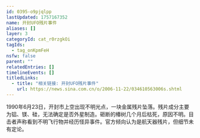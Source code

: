 ```yaml
---
id: 0395-o9pjqlpp
lastUpdated: 1757167352
name: 开封UFO残片事件
aliases: []
layer: 3
categoryId: cat_r0rzgkOi
tagIds:
  - tag_onKpmFeH
nsfw: false
parent: ""
relatedEntries: []
timelineEvents: []
titledLinks:
  - title: "相关链接: 开封UFO残片事件"
    url: https://news.sina.com.cn/o/2006-11-22/034610563006s.shtml
---
```


1990年6月23日，开封市上空出现不明光点，一块金属残片坠落。残片成分主要为铝、镁、硅，无法确定是否外星制造。砸断的椿树几个月后枯死，原因不明。目击者声称看到不明飞行物并经历怪异事件。官方倾向认为是航天器残片，但细节未有定论。
